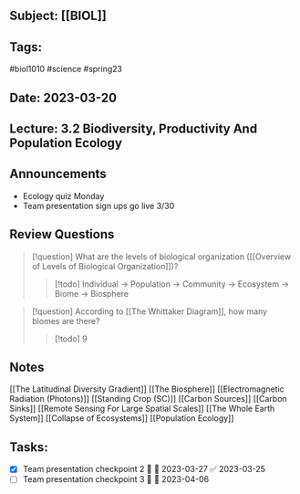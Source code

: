 ## Subject: [[BIOL]]
## Tags:
#biol1010 #science #spring23 
## Date: 2023-03-20
## Lecture: 3.2 Biodiversity, Productivity And Population Ecology

## Announcements
- Ecology quiz Monday
- Team presentation sign ups go live 3/30

## Review Questions
> [!question] What are the levels of biological organization ([[Overview of Levels of Biological Organization]])?
> > [!todo] Individual -> Population -> Community -> Ecosystem -> Biome -> Biosphere

> [!question] According to [[The Whittaker Diagram]], how many biomes are there?
> > [!todo]  9

## Notes
[[The Latitudinal Diversity Gradient]]
[[The Biosphere]]
[[Electromagnetic Radiation (Photons)]]
[[Standing Crop (SC)]]
[[Carbon Sources]]
[[Carbon Sinks]]
[[Remote Sensing For Large Spatial Scales]]
[[The Whole Earth System]]
[[Collapse of Ecosystems]]
[[Population Ecology]]


## Tasks:
- [x] Team presentation checkpoint 2 🔼 📅 2023-03-27 ✅ 2023-03-25
- [ ] Team presentation checkpoint 3 🔼 📅 2023-04-06